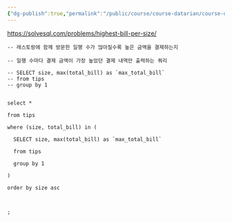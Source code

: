```yaml
---
{"dg-publish":true,"permalink":"/public/course/course-datarian/course-datarian/datarian/","tags":["SUBQUERY"],"created":"2025-08-27T15:04:01.556+09:00","updated":"2025-08-29T16:08:46.181+09:00"}
---
```



https://solvesql.com/problems/highest-bill-per-size/


```mysql
-- 레스토랑에 함께 방문한 일행 수가 많아질수록 높은 금액을 결제하는지

-- 일행 수마다 결제 금액이 가장 높았던 결제 내역만 출력하는 쿼리

-- SELECT size, max(total_bill) as `max_total_bill`
-- from tips
-- group by 1


select *

from tips

where (size, total_bill) in (

  SELECT size, max(total_bill) as `max_total_bill`

  from tips

  group by 1

)

order by size asc

  

;
```